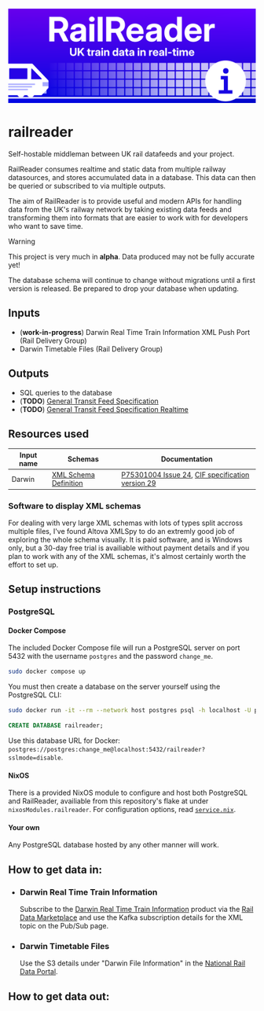 ![Rail Reader logo banner](branding/wide_banner.png)
# railreader

Self-hostable middleman between UK rail datafeeds and your project.

RailReader consumes realtime and static data from multiple railway datasources, and stores accumulated data in a database.
This data can then be queried or subscribed to via multiple outputs.

The aim of RailReader is to provide useful and modern APIs for handling data from the UK's railway network by taking existing data feeds and transforming them into formats that are easier to work with for developers who want to save time.

> [!WARNING]
> This project is very much in **alpha**.
> Data produced may not be fully accurate yet!
>
> The database schema will continue to change without migrations until a first version is released.
> Be prepared to drop your database when updating.

## Inputs
- (**work-in-progress**) Darwin Real Time Train Information XML Push Port (Rail Delivery Group)
- Darwin Timetable Files (Rail Delivery Group)

## Outputs
- SQL queries to the database
- (**TODO**) [General Transit Feed Specification](https://gtfs.org/documentation/schedule/reference/)
- (**TODO**) [General Transit Feed Specification Realtime](https://gtfs.org/documentation/realtime/reference/)

## Resources used
|Input name|Schemas|Documentation|
|-|-|-|
|Darwin|[XML Schema Definition](resources/darwin_push_port_v24_xsd.zip)|[P75301004 Issue 24](resources/P75301004.pdf), [CIF specification version 29](resources/CIF_v29.pdf)|

### Software to display XML schemas

For dealing with very large XML schemas with lots of types split accross multiple files, I've found Altova XMLSpy to do an extremly good job of exploring the whole schema visually. It is paid software, and is Windows only, but a 30-day free trial is availiable without payment details and if you plan to work with any of the XML schemas, it's almost certainly worth the effort to set up.

## Setup instructions

### PostgreSQL

#### Docker Compose

The included Docker Compose file will run a PostgreSQL server on port 5432 with the username `postgres` and the password `change_me`.
```bash
sudo docker compose up
```
You must then create a database on the server yourself using the PostgreSQL CLI:
```bash
sudo docker run -it --rm --network host postgres psql -h localhost -U postgres
```
```sql
CREATE DATABASE railreader;
```
Use this database URL for Docker: `postgres://postgres:change_me@localhost:5432/railreader?sslmode=disable`.

#### NixOS

There is a provided NixOS module to configure and host both PostgreSQL and RailReader, availiable from this repository's flake at under `nixosModules.railreader`.
For configuration options, read [`service.nix`](service.nix).

#### Your own

Any PostgreSQL database hosted by any other manner will work.

## How to get data in:

- ### Darwin Real Time Train Information
    Subscribe to the [Darwin Real Time Train Information](https://raildata.org.uk/dashboard/dataProduct/P-d3bf124c-1058-4040-8a62-87181a877d59/overview) product via the [Rail Data Marketplace](https://raildata.org.uk) and use the Kafka subscription details for the XML topic on the Pub/Sub page.
- ### Darwin Timetable Files
    Use the S3 details under "Darwin File Information" in the [National Rail Data Portal](https://opendata.nationalrail.co.uk/).

## How to get data out:

